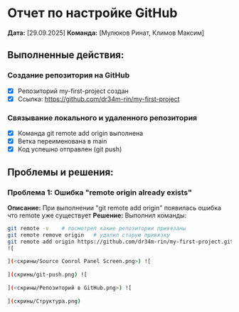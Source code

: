 # Отчет по настройке GitHub

**Дата:** [29.09.2025]
**Команда:** [Мулюков Ринат, Климов Максим]

## Выполненные действия:

### Создание репозитория на GitHub
- [x] Репозиторий my-first-project создан
- [x] Ссылка: https://github.com/dr34m-rin/my-first-project

### Связывание локального и удаленного репозитория
- [x] Команда git remote add origin выполнена
- [x] Ветка переименована в main
- [x] Код успешно отправлен (git push)

## Проблемы и решения:

### Проблема 1: Ошибка "remote origin already exists"
**Описание:** При выполнении "git remote add origin" появилась ошибка что remote уже существует
**Решение:** Выполнил команды:
```bash
git remote -v    # посмотрел какие репозитории привязаны
git remote remove origin   # удалил старую привязку
git remote add origin https://github.com/dr34m-rin/my-first-project.git  # добавил правильную
![
    
](<скрины/Source Conrol Panel Screen.png>) ![
    
](скрины/git-push.png) ![
    
](<скрины/Репозиторий в GitHub.png>) ![
    
](скрины/Структура.png)